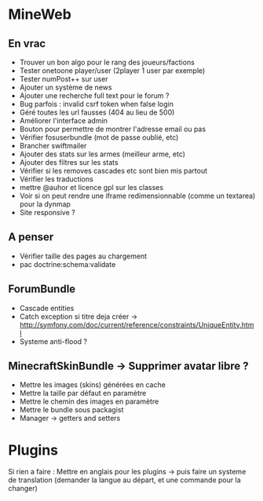 MineWeb
=======

En vrac
-------

  * Trouver un bon algo pour le rang des joueurs/factions
  * Tester onetoone player/user (2player 1 user par exemple)
  * Tester numPost++ sur user
  * Ajouter un système de news
  * Ajouter une recherche full text pour le forum ?
  * Bug parfois : invalid csrf token when false login
  * Géré toutes les url fausses (404 au lieu de 500)
  * Améliorer l'interface admin
  * Bouton pour permettre de montrer l'adresse email ou pas
  * Vérifier fosuserbundle (mot de passe oublié, etc)
  * Brancher swiftmailer
  * Ajouter des stats sur les armes (meilleur arme, etc)
  * Ajouter des filtres sur les stats
  * Vérifier si les removes cascades etc sont bien mis partout
  * Vérifier les traductions
  * mettre @auhor et licence gpl sur les classes
  * Voir si on peut rendre une iframe redimensionnable (comme un textarea) pour la dynmap
  * Site responsive ?

A penser
----------------

  * Vérifier taille des pages au chargement
  * pac doctrine:schema:validate

ForumBundle
-----------

  * Cascade entities
  * Catch exception si titre deja créer -> http://symfony.com/doc/current/reference/constraints/UniqueEntity.html
  * Systeme anti-flood ?

MinecraftSkinBundle -> Supprimer avatar libre ? 
-------------------

  * Mettre les images (skins) générées en cache
  * Mettre la taille par défaut en paramètre
  * Mettre le chemin des images en paramètre
  * Mettre le bundle sous packagist
  * Manager -> getters and setters

Plugins
=======

Si rien a faire : Mettre en anglais pour les plugins -> puis faire un systeme de translation (demander la langue au départ, et une commande pour la changer)
